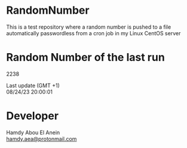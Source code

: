 # RandomNumber    
This is a test repository where a random number is pushed to a file automatically passwordless from a cron job in my Linux CentOS server    
# Random Number of the last run   
2238
      
Last update (GMT +1)    
08/24/23 20:00:01
# Developer    
Hamdy Abou El Anein   
hamdy.aea@protonmail.com

